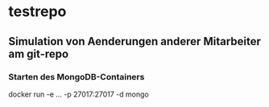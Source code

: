 # testrepo

## Simulation von Aenderungen anderer Mitarbeiter am git-repo

### Starten des MongoDB-Containers

   docker run -e ... -p 27017:27017 -d mongo
